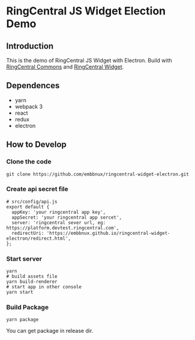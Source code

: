 # RingCentral JS Widget Election Demo

## Introduction
This is the demo of RingCentral JS Widget with Electron.
Build with [RingCentral Commons](https://github.com/ringcentral/ringcentral-js-integration-commons/) and [RingCentral Widget](https://github.com/ringcentral/ringcentral-js-widget).

## Dependences

* yarn
* webpack 3
* react
* redux
* electron

## How to Develop

### Clone the code
```
git clone https://github.com/embbnux/ringcentral-widget-electron.git
```

### Create api secret file
```
# src/config/api.js
export default {
  appKey: 'your ringcentral app key',
  appSecret: 'your ringcentral app sercet',
  server: 'ringcentral sever url, eg: https://platform.devtest.ringcentral.com',
  redirectUri: 'https://embbnux.github.io/ringcentral-widget-electron/redirect.html',
};
```

### Start server
```
yarn
# build assets file
yarn build-renderer
# start app in other console
yarn start
```

### Build Package
```
yarn package
```
You can get package in release dir.